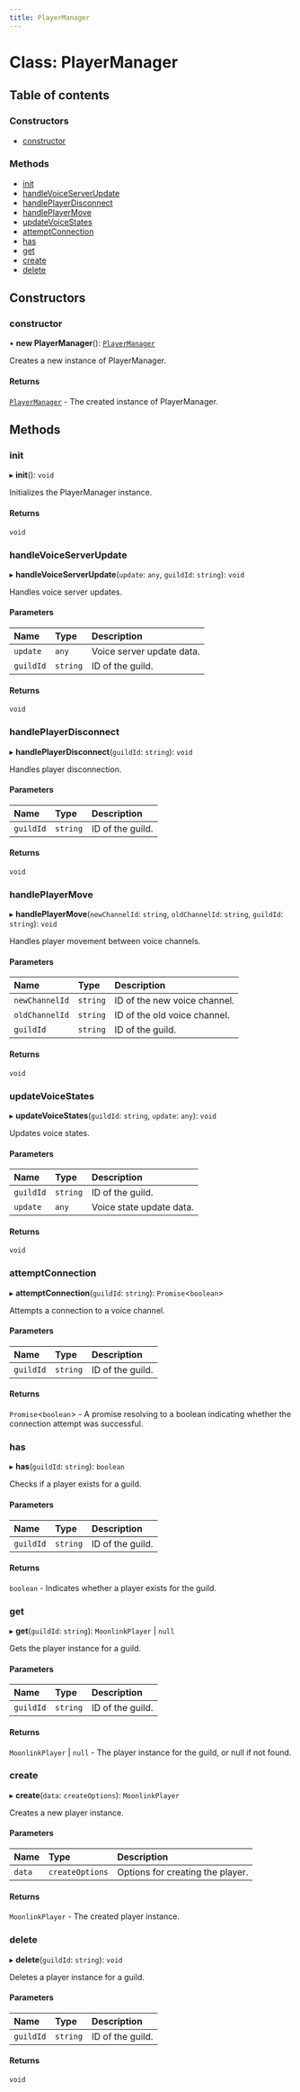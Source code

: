 ```yaml
---
title: PlayerManager
---
```


# Class: PlayerManager

## Table of contents

### Constructors

- [constructor](PlayerManager.md#constructor)

### Methods

- [init](PlayerManager.md#init)
- [handleVoiceServerUpdate](PlayerManager.md#handlevoiceserverupdate)
- [handlePlayerDisconnect](PlayerManager.md#handleplayerdisconnect)
- [handlePlayerMove](PlayerManager.md#handleplayermove)
- [updateVoiceStates](PlayerManager.md#updatevoicestates)
- [attemptConnection](PlayerManager.md#attemptconnection)
- [has](PlayerManager.md#has)
- [get](PlayerManager.md#get)
- [create](PlayerManager.md#create)
- [delete](PlayerManager.md#delete)

## Constructors

### constructor

• **new PlayerManager**(): [`PlayerManager`](PlayerManager.md)

Creates a new instance of PlayerManager.

#### Returns

[`PlayerManager`](PlayerManager.md) - The created instance of PlayerManager.

## Methods

### init

▸ **init**(): `void`

Initializes the PlayerManager instance.

#### Returns

`void`

### handleVoiceServerUpdate

▸ **handleVoiceServerUpdate**(`update`: `any`, `guildId`: `string`): `void`

Handles voice server updates.

#### Parameters

| Name | Type | Description |
| :------ | :------ | :------ |
| `update` | `any` | Voice server update data. |
| `guildId` | `string` | ID of the guild. |

#### Returns

`void`

### handlePlayerDisconnect

▸ **handlePlayerDisconnect**(`guildId`: `string`): `void`

Handles player disconnection.

#### Parameters

| Name | Type | Description |
| :------ | :------ | :------ |
| `guildId` | `string` | ID of the guild. |

#### Returns

`void`

### handlePlayerMove

▸ **handlePlayerMove**(`newChannelId`: `string`, `oldChannelId`: `string`, `guildId`: `string`): `void`

Handles player movement between voice channels.

#### Parameters

| Name | Type | Description |
| :------ | :------ | :------ |
| `newChannelId` | `string` | ID of the new voice channel. |
| `oldChannelId` | `string` | ID of the old voice channel. |
| `guildId` | `string` | ID of the guild. |

#### Returns

`void`

### updateVoiceStates

▸ **updateVoiceStates**(`guildId`: `string`, `update`: `any`): `void`

Updates voice states.

#### Parameters

| Name | Type | Description |
| :------ | :------ | :------ |
| `guildId` | `string` | ID of the guild. |
| `update` | `any` | Voice state update data. |

#### Returns

`void`

### attemptConnection

▸ **attemptConnection**(`guildId`: `string`): `Promise`<`boolean`>

Attempts a connection to a voice channel.

#### Parameters

| Name | Type | Description |
| :------ | :------ | :------ |
| `guildId` | `string` | ID of the guild. |

#### Returns

`Promise`<`boolean`> - A promise resolving to a boolean indicating whether the connection attempt was successful.

### has

▸ **has**(`guildId`: `string`): `boolean`

Checks if a player exists for a guild.

#### Parameters

| Name | Type | Description |
| :------ | :------ | :------ |
| `guildId` | `string` | ID of the guild. |

#### Returns

`boolean` - Indicates whether a player exists for the guild.

### get

▸ **get**(`guildId`: `string`): `MoonlinkPlayer` | `null`

Gets the player instance for a guild.

#### Parameters

| Name | Type | Description |
| :------ | :------ | :------ |
| `guildId` | `string` | ID of the guild. |

#### Returns

`MoonlinkPlayer` | `null` - The player instance for the guild, or null if not found.

### create

▸ **create**(`data`: `createOptions`): `MoonlinkPlayer`

Creates a new player instance.

#### Parameters

| Name | Type | Description |
| :------ | :------ | :------ |
| `data` | `createOptions` | Options for creating the player. |

#### Returns

`MoonlinkPlayer` - The created player instance.

### delete

▸ **delete**(`guildId`: `string`): `void`

Deletes a player instance for a guild.

#### Parameters

| Name | Type | Description |
| :------ | :------ | :------ |
| `guildId` | `string` | ID of the guild. |

#### Returns

`void`

